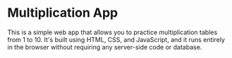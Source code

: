 # Multiplication App

This is a simple web app that allows you to practice multiplication tables from 1 to 10. It's built using HTML, CSS, and JavaScript, and it runs entirely in the browser without requiring any server-side code or database.
